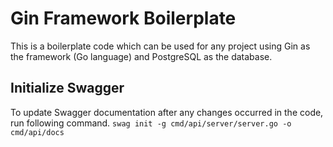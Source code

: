 # Gin Framework Boilerplate
This is a boilerplate code which can be used for any project using Gin as the framework (Go language) and PostgreSQL as the database.

## Initialize Swagger
To update Swagger documentation after any changes occurred in the code, run following command.
```swag init -g cmd/api/server/server.go -o cmd/api/docs```

